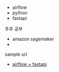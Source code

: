   - airflow
  - python
  - fastapi 



  추후 공부
  - amazon sagemaker
  - 

  sample url
  - [airflow + fastapi](https://github.com/hanul-pipeline/airflow-load)